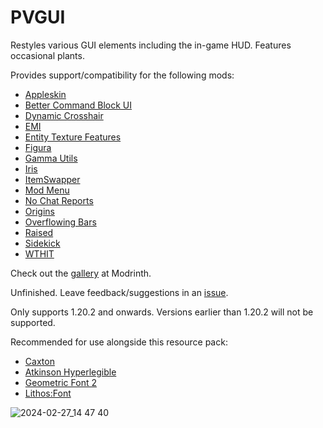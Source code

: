 # PVGUI

Restyles various GUI elements including the in-game HUD. Features occasional plants.

Provides support/compatibility for the following mods:
- [Appleskin](https://modrinth.com/mod/appleskin)
- [Better Command Block UI](https://modrinth.com/mod/bettercommandblockui)
- [Dynamic Crosshair](https://modrinth.com/mod/dynamiccrosshair)
- [EMI](https://modrinth.com/mod/emi)
- [Entity Texture Features](https://modrinth.com/mod/entitytexturefeatures)
- [Figura](https://modrinth.com/mod/figura)
- [Gamma Utils](https://modrinth.com/mod/gamma-utils)
- [Iris](https://modrinth.com/mod/iris)
- [ItemSwapper](https://modrinth.com/plugin/itemswapper)
- [Mod Menu](https://modrinth.com/mod/modmenu)
- [No Chat Reports](https://modrinth.com/mod/no-chat-reports)
- [Origins](https://modrinth.com/mod/origins)
- [Overflowing Bars](https://modrinth.com/mod/overflowing-bars)
- [Raised](https://modrinth.com/mod/raised)
- [Sidekick](https://modrinth.com/plugin/sidekick)
- [WTHIT](https://modrinth.com/mod/wthit)

Check out the [gallery](https://modrinth.com/resourcepack/pvgui/gallery) at Modrinth.

Unfinished. Leave feedback/suggestions in an [issue](https://github.com/PencilVoid/PVGUI/issues).

Only supports 1.20.2 and onwards. Versions earlier than 1.20.2 will not be supported.

Recommended for use alongside this resource pack:
- [Caxton](https://modrinth.com/mod/caxton)
- [Atkinson Hyperlegible](https://modrinth.com/resourcepack/atkinson-hyperlegible)
- [Geometric Font 2](https://modrinth.com/resourcepack/geometric-font-2)
- [Lithos:Font](https://modrinth.com/resourcepack/lithosfont)

![2024-02-27_14 47 40](https://github.com/PencilVoid/PVGUI/assets/83508866/2437ec9b-1550-436f-a35e-42d1ea0b296b)
